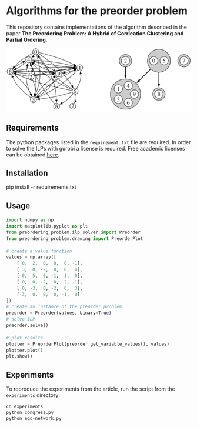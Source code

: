# Algorithms for the preorder problem

This repository contains implementations of the algorithm described in the paper **The Preordering Problem: A Hybrid of Corrleation Clustering and Partial Ordering**.

![image](https://github.com/JannikIrmai/preordering-problem/blob/main/ego-network-preorder-example.png)


## Requirements

The python packages listed in the `requirement.txt` file are required.
In order to solve the ILPs with gurobi a license is required.
Free academic licenses can be obtained [here](https://www.gurobi.com/academia/academic-program-and-licenses/).

## Installation

pip install -r requirements.txt

## Usage

```python
import numpy as np
import matplotlib.pyplot as plt
from preordering_problem.ilp_solver import Preorder
from preordering_problem.drawing import PreorderPlot

# create a value function
values = np.array([
    [ 0,  2,  0,  0,  0, -1],
    [ 3,  0, -2,  0,  0,  4],
    [ 0,  5,  0, -1,  1,  0],
    [ 0,  0, -2,  0,  2, -1],
    [ 0, -3,  0, -2,  0,  3],
    [-3,  0,  0,  0, -1,  0]
])
# create an instance of the preorder problem
preorder = Preorder(values, binary=True)
# solve ILP
preorder.solve()

# plot results
plotter = PreorderPlot(preorder.get_variable_values(), values)
plotter.plot()
plt.show()
```

## Experiments

To reproduce the experiments from the article, run the script from the `experiments` directory:

```
cd experiments
python congress.py
python ego-network.py
```